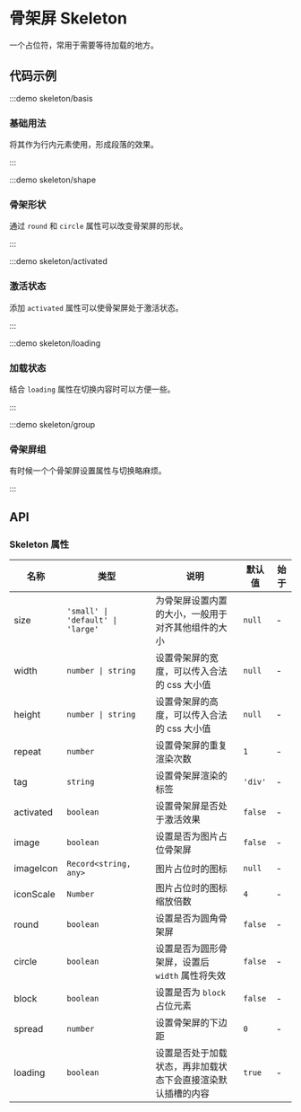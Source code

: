 # 骨架屏 Skeleton

一个占位符，常用于需要等待加载的地方。

## 代码示例

:::demo skeleton/basis

### 基础用法

将其作为行内元素使用，形成段落的效果。

:::

:::demo skeleton/shape

### 骨架形状

通过 `round` 和 `circle` 属性可以改变骨架屏的形状。

:::

:::demo skeleton/activated

### 激活状态

添加 `activated` 属性可以使骨架屏处于激活状态。

:::

:::demo skeleton/loading

### 加载状态

结合 `loading` 属性在切换内容时可以方便一些。

:::

:::demo skeleton/group

### 骨架屏组

有时候一个个骨架屏设置属性与切换略麻烦。

:::

## API

### Skeleton 属性

| 名称      | 类型                              | 说明                                                         | 默认值  | 始于 |
| --------- | --------------------------------- | ------------------------------------------------------------ | ------- | ---- |
| size      | `'small' \| 'default' \| 'large'` | 为骨架屏设置内置的大小，一般用于对齐其他组件的大小           | `null`  | -    |
| width     | `number \| string`                | 设置骨架屏的宽度，可以传入合法的 css 大小值                  | `null`  | -    |
| height    | `number \| string`                | 设置骨架屏的高度，可以传入合法的 css 大小值                  | `null`  | -    |
| repeat    | `number`                          | 设置骨架屏的重复渲染次数                                     | `1`     | -    |
| tag       | `string`                          | 设置骨架屏渲染的标签                                         | `'div'` | -    |
| activated | `boolean`                         | 设置骨架屏是否处于激活效果                                   | `false` | -    |
| image     | `boolean`                         | 设置是否为图片占位骨架屏                                     | `false` | -    |
| imageIcon | `Record<string, any>`             | 图片占位时的图标                                             | `null`  | -    |
| iconScale | `Number`                          | 图片占位时的图标缩放倍数                                     | `4`     | -    |
| round     | `boolean`                         | 设置是否为圆角骨架屏                                         | `false` | -    |
| circle    | `boolean`                         | 设置是否为圆形骨架屏，设置后 `width` 属性将失效              | `false` | -    |
| block     | `boolean`                         | 设置是否为 `block` 占位元素                                  | `false` | -    |
| spread    | `number`                          | 设置骨架屏的下边距                                           | `0`     | -    |
| loading   | `boolean`                         | 设置是否处于加载状态，再非加载状态下会直接渲染默认插槽的内容 | `true`  | -    |
